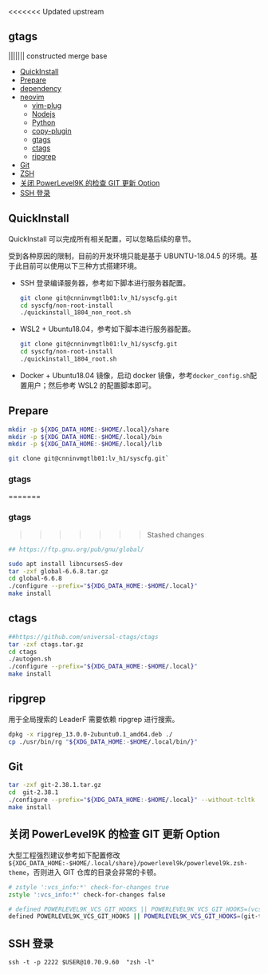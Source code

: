 
<<<<<<< Updated upstream
## gtags
||||||| constructed merge base
* [QuickInstall](#quickinstall)
* [Prepare](#prepare)
* [dependency](#dependency)
* [neovim](#neovim)
    * [vim-plug](#vim-plug)
    * [Nodejs](#nodejs)
    * [Python](#python)
    * [copy-plugin](#copy-plugin)
    * [gtags](#gtags)
    * [ctags](#ctags)
    * [ripgrep](#ripgrep)
* [Git](#git)
* [ZSH](#zsh)
* [关闭 PowerLevel9K 的检查 GIT 更新 Option](#关闭-powerlevel9k-的检查-git-更新-option)
* [SSH 登录](#ssh-登录)

<!-- vim-markdown-toc -->

## QuickInstall

QuickInstall 可以完成所有相关配置，可以忽略后续的章节。

受到各种原因的限制，目前的开发环境只能是基于 UBUNTU-18.04.5 的环境。基于此目前可以使用以下三种方式搭建环境。

- SSH 登录编译服务器，参考如下脚本进行服务器配置。

  ```bash
  git clone git@cnninvmgtlb01:lv_h1/syscfg.git
  cd syscfg/non-root-install
  ./quickinstall_1804_non_root.sh
  ```

- WSL2 + Ubuntu18.04，参考如下脚本进行服务器配置。

  ```bash
  git clone git@cnninvmgtlb01:lv_h1/syscfg.git
  cd syscfg/non-root-install
  ./quickinstall_1804_root.sh
  ```

- Docker + Ubuntu18.04 镜像，启动 docker 镜像，参考`docker_config.sh`配置用户；然后参考 WSL2 的配置脚本即可。

## Prepare

```bash
mkdir -p ${XDG_DATA_HOME:-$HOME/.local}/share
mkdir -p ${XDG_DATA_HOME:-$HOME/.local}/bin
mkdir -p ${XDG_DATA_HOME:-$HOME/.local}/lib

git clone git@cnninvmgtlb01:lv_h1/syscfg.git`
```


### gtags
=======

### gtags
>>>>>>> Stashed changes

```bash
## https://ftp.gnu.org/pub/gnu/global/

sudo apt install libncurses5-dev
tar -zxf global-6.6.8.tar.gz
cd global-6.6.8
./configure --prefix="${XDG_DATA_HOME:-$HOME/.local}"
make install
```

## ctags

```bash
##https://github.com/universal-ctags/ctags
tar -zxf ctags.tar.gz
cd ctags
./autogen.sh
./configure --prefix="${XDG_DATA_HOME:-$HOME/.local}"
make install
```

## ripgrep

用于全局搜索的 LeaderF 需要依赖 ripgrep 进行搜索。

```bash
dpkg -x ripgrep_13.0.0-2ubuntu0.1_amd64.deb ./
cp ./usr/bin/rg "${XDG_DATA_HOME:-$HOME/.local/bin/}"
```

## Git

```bash
tar -zxf git-2.38.1.tar.gz
cd  git-2.38.1
./configure --prefix="${XDG_DATA_HOME:-$HOME/.local}" --without-tcltk
make install
```

## 关闭 PowerLevel9K 的检查 GIT 更新 Option

大型工程强烈建议参考如下配置修改`${XDG_DATA_HOME:-$HOME/.local/share}/powerlevel9k/powerlevel9k.zsh-theme`，否则进入 GIT 仓库的目录会非常的卡顿。

```zsh
# zstyle ':vcs_info:*' check-for-changes true
zstyle ':vcs_info:*' check-for-changes false

# defined POWERLEVEL9K_VCS_GIT_HOOKS || POWERLEVEL9K_VCS_GIT_HOOKS=(vcs-detect-changes git-untracked git-aheadbehind git-stash git-remotebranch git-tagname)
defined POWERLEVEL9K_VCS_GIT_HOOKS || POWERLEVEL9K_VCS_GIT_HOOKS=(git-tagname)
```

## SSH 登录

```
ssh -t -p 2222 $USER@10.70.9.60  "zsh -l"
```
